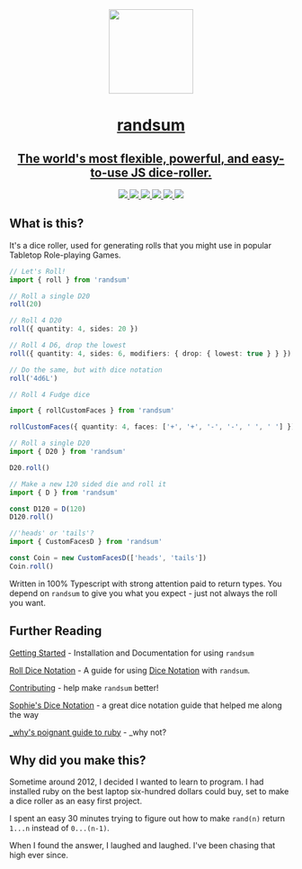 <div align="center">
<a href="https://github.com/RANDSUM/randsum-ts" align="center">
  <img width="150" height="150" align="center" src="https://raw.githubusercontent.com/RANDSUM/randsum-ts/main/icon.webp">
</div>
<h1 align="center">randsum</h1>
<h2 align="center">The world's most flexible, powerful, and easy-to-use JS dice-roller.</h2>
<div align="center">
  <a href="https://www.npmjs.com/package/randsum" align="center">
    <img src="https://img.shields.io/npm/v/randsum">
  </a>
  <a href="https://bundlephobia.com/package/randsum" align="center">
    <img src="https://img.shields.io/bundlephobia/minzip/randsum">
  </a>
  <a href="https://github.com/RANDSUM/randsum-ts/blob/main/CODE_OF_CONDUCT.md" align="center">
    <img src="https://img.shields.io/badge/code%20of-conduct-ff69b4.svg?style=flat">
  </a>
  <a href="https://github.com/RANDSUM/randsum-ts/actions/workflows/main.yml" align="center">
    <img src="https://github.com/RANDSUM/randsum-ts/actions/workflows/main.yml/badge.svg">
  </a>
  <a href="https://github.com/RANDSUM/randsum-ts/actions/workflows/github-code-scanning/codeql" align="center">
    <img src="https://github.com/RANDSUM/randsum-ts/actions/workflows/github-code-scanning/codeql/badge.svg">
  </a>
  <a href="https://github.com/oven-sh/bun">
    <img src="https://img.shields.io/badge/Bun-%23000000.svg?style=for-the-badge&logo=bun&logoColor=white">
  </a>
</div>

## What is this?

It's a dice roller, used for generating rolls that you might use in popular Tabletop Role-playing Games.

```ts
// Let's Roll!
import { roll } from 'randsum'

// Roll a single D20
roll(20)

// Roll 4 D20
roll({ quantity: 4, sides: 20 })

// Roll 4 D6, drop the lowest
roll({ quantity: 4, sides: 6, modifiers: { drop: { lowest: true } } })

// Do the same, but with dice notation
roll('4d6L')

// Roll 4 Fudge dice

import { rollCustomFaces } from 'randsum'

rollCustomFaces({ quantity: 4, faces: ['+', '+', '-', '-', ' ', ' '] })

// Roll a single D20
import { D20 } from 'randsum'

D20.roll()

// Make a new 120 sided die and roll it
import { D } from 'randsum'

const D120 = D(120)
D120.roll()

//'heads' or 'tails'?
import { CustomFacesD } from 'randsum'

const Coin = new CustomFacesD(['heads', 'tails'])
Coin.roll()
```

Written in 100% Typescript with strong attention paid to return types. You depend on `randsum` to give you what you expect - just not always the roll you want.

## Further Reading

[Getting Started](https://github.com/RANDSUM/randsum-ts/blob/main/GETTING_STARTED.md) - Installation and Documentation for using `randsum`

[Roll Dice Notation](https://github.com/RANDSUM/randsum-ts/blob/main/RANDSUM_DICE_NOTATION.md) - A guide for using [Dice Notation](https://en.wikipedia.org/wiki/Dice_notation) with `randsum`.

[Contributing](https://github.com/RANDSUM/randsum-ts/blob/main/CONTRIBUTING.md) - help make `randsum` better!

[Sophie's Dice Notation](https://sophiehoulden.com/dice/documentation/notation.html) - a great dice notation guide that helped me along the way

[\_why's poignant guide to ruby](https://poignant.guide/) - \_why not?

## Why did you make this?

Sometime around 2012, I decided I wanted to learn to program. I had installed ruby on the best laptop six-hundred dollars could buy, set to make a dice roller as an easy first project.

I spent an easy 30 minutes trying to figure out how to make `rand(n)` return `1...n` instead of `0...(n-1)`.

When I found the answer, I laughed and laughed. I've been chasing that high ever since.
